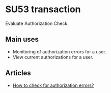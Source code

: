 # SU53 transaction

Evaluate Authorization Check.

## Main uses

- Monitoring of authorization errors for a user.
- View current authorizations for a user.

## Articles

- [How to check for authorization errors?](check-for-authorization-errors.md)
